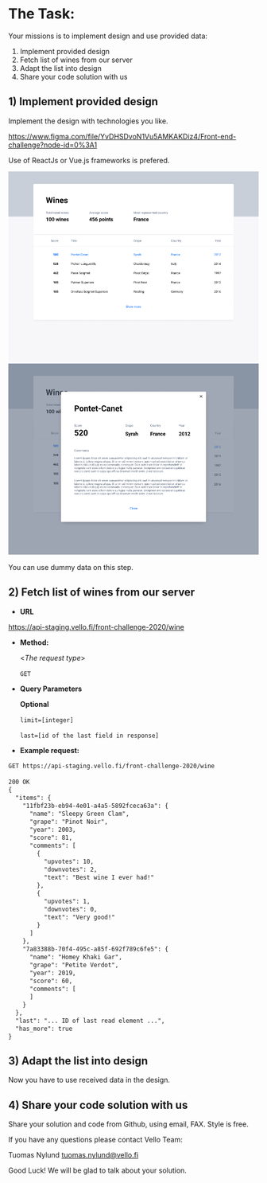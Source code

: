 # The Task:

Your missions is to implement design and use provided data:

1) Implement provided design
2) Fetch list of wines from our server
3) Adapt the list into design
4) Share your code solution with us

## 1) Implement provided design

Implement the design with technologies you like.

https://www.figma.com/file/YvDHSDvoN1Vu5AMKAKDiz4/Front-end-challenge?node-id=0%3A1

Use of ReactJs or Vue.js frameworks is prefered.

![WineList](WineList.png)
![WineDetails](WineDetails.png)

You can use dummy data on this step.

## 2) Fetch list of wines from our server

* **URL**

https://api-staging.vello.fi/front-challenge-2020/wine

* **Method:**

  <_The request type_>

	`GET`

* **Query Parameters**

  **Optional**

	`limit=[integer]`

	`last=[id of the last field in response]`

* **Example request:**

```
GET https://api-staging.vello.fi/front-challenge-2020/wine

200 OK
{
  "items": {
    "11fbf23b-eb94-4e01-a4a5-5892fceca63a": {
      "name": "Sleepy Green Clam",
      "grape": "Pinot Noir",
      "year": 2003,
      "score": 81,
      "comments": [
        {
          "upvotes": 10,
          "downvotes": 2,
          "text": "Best wine I ever had!"
        },
        {
          "upvotes": 1,
          "downvotes": 0,
          "text": "Very good!"
        }
      ]
    },
    "7a83388b-70f4-495c-a85f-692f789c6fe5": {
      "name": "Homey Khaki Gar",
      "grape": "Petite Verdot",
      "year": 2019,
      "score": 60,
      "comments": [
      ]
    }
  },
  "last": "... ID of last read element ...",
  "has_more": true
}
```

## 3) Adapt the list into design

Now you have to use received data in the design.

## 4) Share your code solution with us

Share your solution and code from Github, using email, FAX. Style is free.

If you have any questions please contact Vello Team:

Tuomas Nylund tuomas.nylund@vello.fi

Good Luck! We will be glad to talk about your solution.
